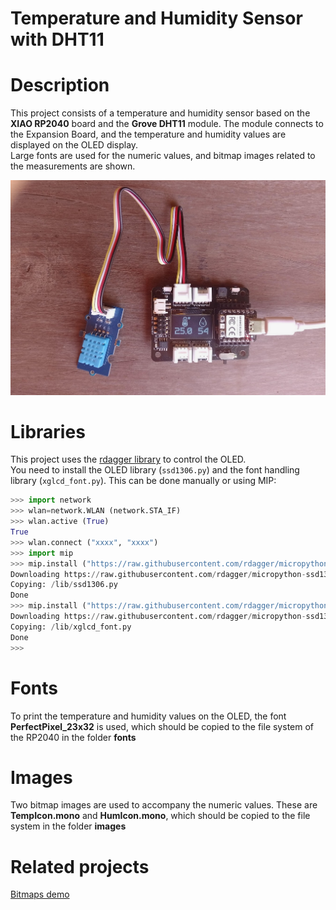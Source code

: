 # Temperature and Humidity Sensor with DHT11

# Description
This project consists of a temperature and humidity sensor based on the **XIAO RP2040** board and the **Grove DHT11** module. The module connects to the Expansion Board, and the temperature and humidity values are displayed on the OLED display.  
Large fonts are used for the numeric values, and bitmap images related to the measurements are shown.

![alt text](images/C3BaseOledDHT11Bitmaps.jpg)

# Libraries
This project uses the [rdagger library](https://github.com/rdagger/micropython-ssd1306) to control the OLED.  
You need to install the OLED library (`ssd1306.py`) and the font handling library (`xglcd_font.py`). This can be done manually or using MIP:


```python annotate
>>> import network
>>> wlan=network.WLAN (network.STA_IF)
>>> wlan.active (True)
True
>>> wlan.connect ("xxxx", "xxxx")
>>> import mip
>>> mip.install ("https://raw.githubusercontent.com/rdagger/micropython-ssd1306/refs/heads/main/ssd1306.py")
Downloading https://raw.githubusercontent.com/rdagger/micropython-ssd1306/refs/heads/main/ssd1306.py to /lib
Copying: /lib/ssd1306.py
Done
>>> mip.install ("https://raw.githubusercontent.com/rdagger/micropython-ssd1306/refs/heads/main/xglcd_font.py")
Downloading https://raw.githubusercontent.com/rdagger/micropython-ssd1306/refs/heads/main/xglcd_font.py to /lib
Copying: /lib/xglcd_font.py
Done
>>> 

```
# Fonts
To print the temperature and humidity values on the OLED, the font **PerfectPixel_23x32** is used, which should be copied to the file system of the RP2040 in the folder **fonts**

# Images
Two bitmap images are used to accompany the numeric values. These are **TempIcon.mono** and **HumIcon.mono**, which should be copied to the file system in the folder **images**

# Related projects
[Bitmaps demo](https://github.com/profetolocka/XIAO/tree/main/English/RP2040-Base-OLED-Bitmap-Mpy)



